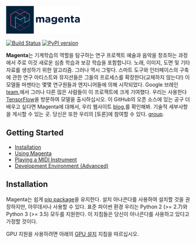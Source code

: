 
<img src="magenta-logo-bg.png" height="75">

[![Build Status](https://travis-ci.org/tensorflow/magenta.svg?branch=master)](https://travis-ci.org/tensorflow/magenta)
 [![PyPI version](https://badge.fury.io/py/magenta.svg)](https://badge.fury.io/py/magenta)

**Magenta**는 기계학습의 역할을 탐구하는 연구 프로젝트
예술과 음악을 창조하는 과정에서 주로 이것
새로운 심층 학습과 보강 학습을 포함합니다.
노래, 이미지, 도면 및 기타 자료를 생성하기 위한 알고리즘. 그러나 역시 그렇다.
스마트 도구와 인터페이스의 구축에 관한 연구
아티스트와 뮤지션들은 그들의 프로세스를 확장한다(교체하지 않는다!)
이 모델들 마젠타는 몇몇 연구원들과 엔지니어들에 의해 시작되었다.
Google 브레인 [team](https://research.google.com/teams/brain/),에서
그러나 다른 많은 사람들이 이 프로젝트에 크게 기여했다. 우리는 사용한다
[TensorFlow](https://www.tensorflow.org)을 방문하여 모델을 출시하십시오.
이 GitHub의 오픈 소스에 있는 공구 더 배우고 싶다면
Magenta에 대해서, 우리 웹사이트 [blog](https://magenta.tensorflow.org),를 확인해봐.
기술적 세부사항을 게시할 수 있는 곳. 당신은 또한 우리의 [토론]에 참여할 수 있다.
[group](https://groups.google.com/a/tensorflow.org/forum/#!forum/magenta-discuss).

## Getting Started

* [Installation](#installation)
* [Using Magenta](#using-magenta)
* [Playing a MIDI Instrument](#playing-a-midi-instrument)
* [Development Environment (Advanced)](#development-environment)

## Installation

Magenta는 쉽게 [pip package](https://pypi.python.org/pypi/magenta)을 유지한다.
설치 아나콘다를 사용하여 설치할 것을 권장하지만, 아무데서나 사용할 수 있다.
표준 파이썬 환경 우리는 Python 2 (>= 2.7)와 Python 3 (>= 3.5) 모두를 지원한다.
이 지침들은 당신이 아나콘다를 사용하고 있다고 가정할 것이다.

GPU 지원을 사용하려면 아래의 [GPU 설치](#gpu-installation) 지침을 따르십시오.
